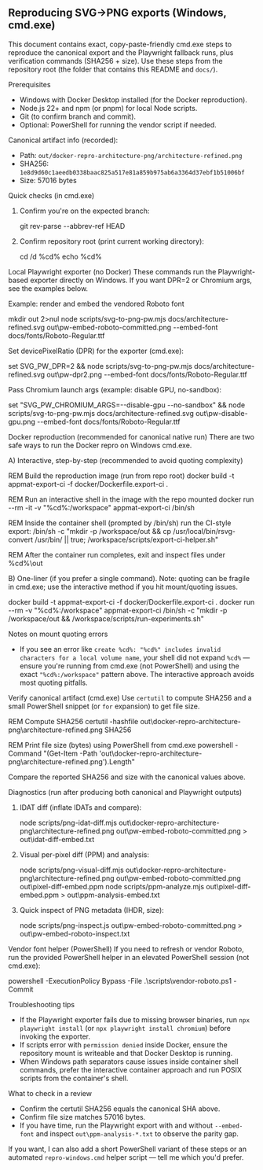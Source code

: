 ## Reproducing SVG→PNG exports (Windows, cmd.exe)

This document contains exact, copy-paste-friendly cmd.exe steps to reproduce the canonical export and the Playwright fallback runs, plus verification commands (SHA256 + size). Use these steps from the repository root (the folder that contains this README and `docs/`).

Prerequisites
- Windows with Docker Desktop installed (for the Docker reproduction).
- Node.js 22+ and npm (or pnpm) for local Node scripts.
- Git (to confirm branch and commit).
- Optional: PowerShell for running the vendor script if needed.

Canonical artifact info (recorded):
- Path: `out/docker-repro-architecture-png/architecture-refined.png`
- SHA256: `1e8d9d60c1aeedb0338baac825a517e81a859b975ab6a3364d37ebf1b51006bf`
- Size: 57016 bytes

Quick checks (in cmd.exe)
1) Confirm you're on the expected branch:

   git rev-parse --abbrev-ref HEAD

2) Confirm repository root (print current working directory):

   cd /d %cd%
   echo %cd%

Local Playwright exporter (no Docker)
These commands run the Playwright-based exporter directly on Windows. If you want DPR=2 or Chromium args, see the examples below.

Example: render and embed the vendored Roboto font

   mkdir out 2>nul
   node scripts/svg-to-png-pw.mjs docs/architecture-refined.svg out\pw-embed-roboto-committed.png --embed-font docs/fonts/Roboto-Regular.ttf

Set devicePixelRatio (DPR) for the exporter (cmd.exe):

   set SVG_PW_DPR=2 && node scripts/svg-to-png-pw.mjs docs/architecture-refined.svg out\pw-dpr2.png --embed-font docs/fonts/Roboto-Regular.ttf

Pass Chromium launch args (example: disable GPU, no-sandbox):

   set "SVG_PW_CHROMIUM_ARGS=--disable-gpu --no-sandbox" && node scripts/svg-to-png-pw.mjs docs/architecture-refined.svg out\pw-disable-gpu.png --embed-font docs/fonts/Roboto-Regular.ttf

Docker reproduction (recommended for canonical native run)
There are two safe ways to run the Docker repro on Windows cmd.exe.

A) Interactive, step-by-step (recommended to avoid quoting complexity)

   REM Build the reproduction image (run from repo root)
   docker build -t appmat-export-ci -f docker/Dockerfile.export-ci .

   REM Run an interactive shell in the image with the repo mounted
   docker run --rm -it -v "%cd%:/workspace" appmat-export-ci /bin/sh

   REM Inside the container shell (prompted by /bin/sh) run the CI-style export:
   /bin/sh -c "mkdir -p /workspace/out && cp /usr/local/bin/rsvg-convert /usr/bin/ || true; /workspace/scripts/export-ci-helper.sh"

   REM After the container run completes, exit and inspect files under %cd%\out

B) One-liner (if you prefer a single command). Note: quoting can be fragile in cmd.exe; use the interactive method if you hit mount/quoting issues.

   docker build -t appmat-export-ci -f docker/Dockerfile.export-ci .
   docker run --rm -v "%cd%:/workspace" appmat-export-ci /bin/sh -c "mkdir -p /workspace/out && /workspace/scripts/run-experiments.sh"

Notes on mount quoting errors
- If you see an error like `create %cd%: "%cd%" includes invalid characters for a local volume name`, your shell did not expand `%cd%` — ensure you're running from cmd.exe (not PowerShell) and using the exact `"%cd%:/workspace"` pattern above. The interactive approach avoids most quoting pitfalls.

Verify canonical artifact (cmd.exe)
Use `certutil` to compute SHA256 and a small PowerShell snippet (or `for` expansion) to get file size.

   REM Compute SHA256
   certutil -hashfile out\docker-repro-architecture-png\architecture-refined.png SHA256

   REM Print file size (bytes) using PowerShell from cmd.exe
   powershell -Command "(Get-Item -Path 'out\\docker-repro-architecture-png\\architecture-refined.png').Length"

Compare the reported SHA256 and size with the canonical values above.

Diagnostics (run after producing both canonical and Playwright outputs)
1) IDAT diff (inflate IDATs and compare):

   node scripts/png-idat-diff.mjs out\docker-repro-architecture-png\architecture-refined.png out\pw-embed-roboto-committed.png > out\idat-diff-embed.txt

2) Visual per-pixel diff (PPM) and analysis:

   node scripts/png-visual-diff.mjs out\docker-repro-architecture-png\architecture-refined.png out\pw-embed-roboto-committed.png out\pixel-diff-embed.ppm
   node scripts/ppm-analyze.mjs out\pixel-diff-embed.ppm > out\ppm-analysis-embed.txt

3) Quick inspect of PNG metadata (IHDR, size):

   node scripts/png-inspect.js out\pw-embed-roboto-committed.png > out\pw-embed-roboto-inspect.txt

Vendor font helper (PowerShell)
If you need to refresh or vendor Roboto, run the provided PowerShell helper in an elevated PowerShell session (not cmd.exe):

   powershell -ExecutionPolicy Bypass -File .\scripts\vendor-roboto.ps1 -Commit

Troubleshooting tips
- If the Playwright exporter fails due to missing browser binaries, run `npx playwright install` (or `npx playwright install chromium`) before invoking the exporter.
- If scripts error with `permission denied` inside Docker, ensure the repository mount is writeable and that Docker Desktop is running.
- When Windows path separators cause issues inside container shell commands, prefer the interactive container approach and run POSIX scripts from the container's shell.

What to check in a review
- Confirm the certutil SHA256 equals the canonical SHA above.
- Confirm file size matches 57016 bytes.
- If you have time, run the Playwright export with and without `--embed-font` and inspect `out\ppm-analysis-*.txt` to observe the parity gap.

If you want, I can also add a short PowerShell variant of these steps or an automated `repro-windows.cmd` helper script — tell me which you'd prefer.
